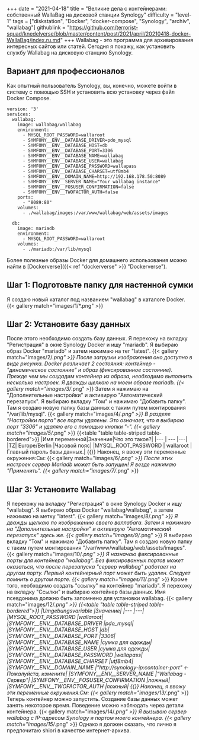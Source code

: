 +++
date = "2021-04-18"
title = "Великие дела с контейнерами: собственный WallaBag на дисковой станции Synology"
difficulty = "level-1"
tags = ["diskstation", "Docker", "docker-compose", "Synology", "archiv", "wallabag"]
githublink = "https://github.com/terrorist-squad/knedelverse/blob/master/content/post/2021/april/20210418-docker-WallaBag/index.ru.md"
+++
Wallabag - это программа для архивирования интересных сайтов или статей. Сегодня я покажу, как установить службу Wallabag на дисковую станцию Synology.
## Вариант для профессионалов
Как опытный пользователь Synology, вы, конечно, можете войти в систему с помощью SSH и установить всю установку через файл Docker Compose.
```
version: '3'
services:
  wallabag:
    image: wallabag/wallabag
    environment:
      - MYSQL_ROOT_PASSWORD=wallaroot
      - SYMFONY__ENV__DATABASE_DRIVER=pdo_mysql
      - SYMFONY__ENV__DATABASE_HOST=db
      - SYMFONY__ENV__DATABASE_PORT=3306
      - SYMFONY__ENV__DATABASE_NAME=wallabag
      - SYMFONY__ENV__DATABASE_USER=wallabag
      - SYMFONY__ENV__DATABASE_PASSWORD=wallapass
      - SYMFONY__ENV__DATABASE_CHARSET=utf8mb4
      - SYMFONY__ENV__DOMAIN_NAME=http://192.168.178.50:8089
      - SYMFONY__ENV__SERVER_NAME="Your wallabag instance"
      - SYMFONY__ENV__FOSUSER_CONFIRMATION=false
      - SYMFONY__ENV__TWOFACTOR_AUTH=false
    ports:
      - "8089:80"
    volumes:
      - ./wallabag/images:/var/www/wallabag/web/assets/images

  db:
    image: mariadb
    environment:
      - MYSQL_ROOT_PASSWORD=wallaroot
    volumes:
      - ./mariadb:/var/lib/mysql

```
Более полезные образы Docker для домашнего использования можно найти в [Dockerverse]({{< ref "dockerverse" >}} "Dockerverse").
## Шаг 1: Подготовьте папку для настенной сумки
Я создаю новый каталог под названием "wallabag" в каталоге Docker.
{{< gallery match="images/1/*.png" >}}

## Шаг 2: Установите базу данных
После этого необходимо создать базу данных. Я перехожу на вкладку "Регистрация" в окне Synology Docker и ищу "mariadb". Я выбираю образ Docker "mariadb" и затем нажимаю на тег "latest".
{{< gallery match="images/2/*.png" >}}
После загрузки изображения оно доступно в виде рисунка. Docker различает 2 состояния: контейнер - "динамическое состояние" и образ (фиксированное состояние). Прежде чем мы создадим контейнер из образа, необходимо выполнить несколько настроек. Я дважды щелкаю на моем образе mariadb.
{{< gallery match="images/3/*.png" >}}
Затем я нажимаю на "Дополнительные настройки" и активирую "Автоматический перезапуск". Я выбираю вкладку "Том" и нажимаю "Добавить папку". Там я создаю новую папку базы данных с таким путем монтирования "/var/lib/mysql".
{{< gallery match="images/4/*.png" >}}
В разделе "Настройки порта" все порты удалены. Это означает, что я выбираю порт "3306" и удаляю его с помощью кнопки "-".
{{< gallery match="images/5/*.png" >}}
{{<table "table table-striped table-bordered">}}
|Имя переменной|Значение|Что это такое?|
|--- | --- |---|
|TZ| Europe/Berlin	|Часовой пояс|
|MYSQL_ROOT_PASSWORD	 | wallaroot |Главный пароль базы данных.|
{{</table>}}
Наконец, я ввожу эти переменные окружения:См:
{{< gallery match="images/6/*.png" >}}
После этих настроек сервер Mariadb может быть запущен! Я везде нажимаю "Применить".
{{< gallery match="images/7/*.png" >}}

## Шаг 3: Установите Wallabag
Я перехожу на вкладку "Регистрация" в окне Synology Docker и ищу "wallabag". Я выбираю образ Docker "wallabag/wallabag", а затем нажимаю на метку "latest".
{{< gallery match="images/8/*.png" >}}
Я дважды щелкаю по изображению своего валлабага. Затем я нажимаю на "Дополнительные настройки" и активирую "Автоматический перезапуск" здесь же.
{{< gallery match="images/9/*.png" >}}
Я выбираю вкладку "Том" и нажимаю "Добавить папку". Там я создаю новую папку с таким путем монтирования "/var/www/wallabag/web/assets/images".
{{< gallery match="images/10/*.png" >}}
Я назначаю фиксированные порты для контейнера "wallabag". Без фиксированных портов может оказаться, что после перезапуска "сервер wallabag" работает на другом порту. Первый контейнерный порт может быть удален. Следует помнить о другом порте.
{{< gallery match="images/11/*.png" >}}
Кроме того, необходимо создать "ссылку" на контейнер "mariadb". Я перехожу на вкладку "Ссылки" и выбираю контейнер базы данных. Имя псевдонима должно быть запомнено для установки wallabag.
{{< gallery match="images/12/*.png" >}}
{{<table "table table-striped table-bordered">}}
|Umgebungsvariable	|Значение|
|--- |---|
|MYSQL_ROOT_PASSWORD	|wallaroot|
|SYMFONY__ENV__DATABASE_DRIVER	|pdo_mysql|
|SYMFONY__ENV__DATABASE_HOST	|db|
|SYMFONY__ENV__DATABASE_PORT	|3306|
|SYMFONY__ENV__DATABASE_NAME	|сумка для одежды|
|SYMFONY__ENV__DATABASE_USER	|сумка для одежды|
|SYMFONY__ENV__DATABASE_PASSWORD	|wallapass|
|SYMFONY__ENV__DATABASE_CHARSET |utf8mb4|
|SYMFONY__ENV__DOMAIN_NAME	|"http://synology-ip:container-port" <- Пожалуйста, измените|
|SYMFONY__ENV__SERVER_NAME	|"Wallabag - Сервер"|
|SYMFONY__ENV__FOSUSER_CONFIRMATION	|ложный|
|SYMFONY__ENV__TWOFACTOR_AUTH	|ложный|
{{</table>}}
Наконец, я ввожу эти переменные окружения:См:
{{< gallery match="images/13/*.png" >}}
Теперь контейнер можно запустить. Создание базы данных может занять некоторое время. Поведение можно наблюдать через детали контейнера.
{{< gallery match="images/14/*.png" >}}
Я вызываю сервер wallabag с IP-адресом Synology и портом моего контейнера.
{{< gallery match="images/15/*.png" >}}
Однако я должен сказать, что лично я предпочитаю shiori в качестве интернет-архива.
